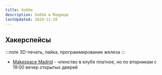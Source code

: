 ```yaml
---
title: Хобби
description: Хобби в Мадриде
lastUpdated: 2024-11-28
---
```


## Хакерспейсы

:::note
3D-печать, пайка, программирование железа
:::

- [Makespace Madrid](https://makespacemadrid.org/) - членство в клубе платное, но по вторникам с 19:00 вечер открытых дверей
